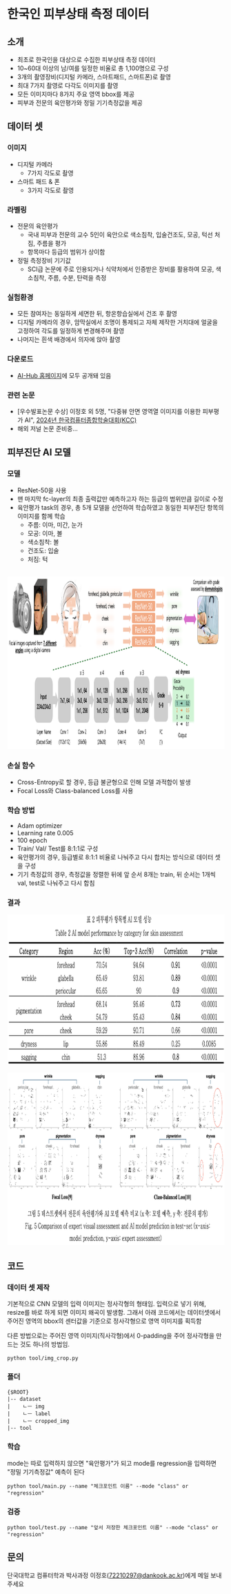 # 한국인 피부상태 측정 데이터
## 소개
- 최초로 한국인을 대상으로 수집한 피부상태 측정 데이터
- 10~60대 이상의 남/여를 일정한 비율로 총 1,100명으로 구성
- 3개의 촬영장비(디지털 카메라, 스마트패드, 스마트폰)로 촬영
- 최대 7가지 촬영로 다각도 이미지를 촬영
- 모든 이미지마다 8가지 주요 영역 bbox를 제공
- 피부과 전문의 육안평가와 정밀 기기측정값을 제공

## 데이터 셋
### 이미지
- 디지털 카메라
    - 7가지 각도로 촬영
- 스마트 패드 & 폰
    - 3가지 각도로 촬영

### 라벨링
- 전문의 육안평가
    - 국내 피부과 전문의 교수 5인이 육안으로 색소침착, 입술건조도, 모공, 턱선 처짐, 주름을 평가
    - 항목마다 등급의 범위가 상이함
- 정밀 측정장비 기기값
    - SCI급 논문에 주로 인용되거나 식약처에서 인증받은 장비를 활용하여 모공, 색소침착, 주름, 수분, 탄력을 측정

### 실험환경
- 모든 참여자는 동일하게 세면한 뒤, 항온항습실에서 건조 후 촬영
- 디지털 카메라의 경우, 암막실에서 조명이 통제되고 자체 제작한 거치대에 얼굴을 고정하여 각도를 일정하게 변경해주며 촬영
- 나머지는 흰색 배경에서 의자에 앉아 촬영

### 다운로드
- [AI-Hub 홈페이지](https://www.aihub.or.kr/aihubdata/data/view.do?currMenu=&topMenu=&aihubDataSe=data&dataSetSn=71645)에 모두 공개돼 있음

### 관련 논문
- [우수발표논문 수상] 이정호 외 5명, "다중뷰 안면 영역열 이미지를 이용한 피부평가 AI", [2024년 한국컴퓨터종합학술대회(KCC)](https://www.dbpia.co.kr/journal/articleDetail?nodeId=NODE11862094)
- 해외 저널 논문 준비중...

## 피부진단 AI 모델
### 모델
- ResNet-50을 사용
- 맨 마지막 fc-layer의 최종 출력값만 예측하고자 하는 등급의 범위만큼 길이로 수정
- 육안평가 task의 경우, 총 5개 모델을 선언하여 학습하였고 동일한 피부진단 항목의 이미지를 함께 학습
    - 주름: 이마, 미간, 눈가
    - 모공: 이마, 볼
    - 색소침착: 볼
    - 건조도: 입술
    - 처짐: 턱 <br><br>

<p align="middle">
    <img src="assets/figure1.png", width="2000" height="400">
</p>

### 손실 함수
- Cross-Entropy로 할 경우, 등급 불균형으로 인해 모델 과적합이 발생
- Focal Loss와 Class-balanced Loss를 사용

### 학습 방법
- Adam optimizer
- Learning rate 0.005
- 100 epoch
- Train/ Val/ Test를 8:1:1로 구성
- 육안평가의 경우, 등급별로 8:1:1 비율로 나눠주고 다시 합치는 방식으로 데이터 셋을 구성
- 기기 측정값의 경우, 측정값을 정렬한 뒤에 앞 순서 8개는 train, 뒤 순서는 1개씩 val, test로 나눠주고 다시 합침

### 결과
<p align="middle">
    <img src="assets/table1.png", width="=900" height="350">
</p>
<p align="middle">
    <img src="assets/figure2.png", width="1000" height="400">
</p>

## 코드
### 데이터 셋 제작
기본적으로 CNN 모델의 입력 이미지는 정사각형의 형태임. 입력으로 넣기 위해, resize를 바로 하게 되면 이미지 왜곡이 발생함. 그래서 아래 코드에서는 데이터셋에서 주어진 영역의 bbox의 센터값을 기준으로 정사각형으로 영역 이미지를 획득함

다른 방법으로는 주어진 영역 이미지(직사각형)에서 0-padding을 주어 정사각형을 만드는 것도 하나의 방법임.
```
python tool/img_crop.py
```

### 폴더
```
{$ROOT}
|-- dataset
|    ㄴㅡ img
|    ㄴㅡ label
|    ㄴㅡ cropped_img
|-- tool

```
### 학습
mode는 따로 입력하지 않으면 "육안평가"가 되고 mode를 regression을 입력하면 "정밀 기기측정값" 예측이 된다
```
python tool/main.py --name "체크포인트 이름" --mode "class" or "regression"
```

### 검증
```
python tool/test.py --name "앞서 저장한 체크포인트 이름" --mode "class" or "regression"
```

## 문의
단국대학교 컴퓨터학과 박사과정 이정호(72210297@dankook.ac.kr)에게 메일 보내주세요
